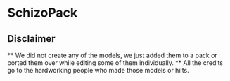 # SchizoPack

## Disclaimer 
** We did not create any of the models, we just added them to a pack or ported them over while editing some of them individually. **
All the credits go to the hardworking people who made those models or hilts.

